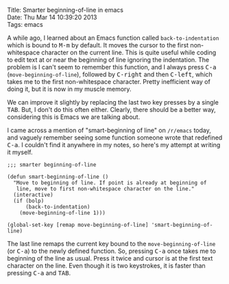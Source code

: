 Title: Smarter beginning-of-line in emacs  
Date: Thu Mar 14 10:39:20 2013  
Tags: emacs

A while ago, I learned about an Emacs function called
`back-to-indentation` which is bound to <kbd>M-m</kbd> by
default. It moves the cursor to the first non-whitespace character on
the current line. This is quite useful while coding to edit text at or
near the beginning of line ignoring the indentation. The problem is I
can't seem to remember this function, and I always press
<kbd>C-a</kbd> (`move-beginning-of-line`), followed by
<kbd>C-right</kbd> and then <kbd>C-left</kbd>, which takes me to the
first non-whitespace character. Pretty inefficient way of doing it,
but it is now in my muscle memory.

We can improve it slightly by replacing the last two key presses by a
single <kbd>TAB</kbd>. But, I don't do this often either.  Clearly,
there should be a better way, considering this is Emacs we are talking
about.

I came across a mention of "smart-beginning of line" on `/r/emacs`
today, and vaguely remember seeing some function someone wrote
that redefined <kbd>C-a</kbd>. I couldn't find it anywhere in my
notes, so here's my attempt at writing it myself.

    ;;; smarter beginning-of-line

    (defun smart-beginning-of-line ()
      "Move to beginning of line. If point is already at beginning of
       line, move to first non-whitespace character on the line."
      (interactive)
      (if (bolp)
          (back-to-indentation)
        (move-beginning-of-line 1)))

    (global-set-key [remap move-beginning-of-line] 'smart-beginning-of-line)

The last line remaps the current key bound to the
`move-beginning-of-line` (or <kbd>C-a</kbd>) to the newly defined
function. So, pressing <kbd>C-a</kbd> once takes me to beginning of
the line as usual. Press it twice and cursor is at the first text
character on the line. Even though it is two keystrokes, it is faster
than pressing <kbd>C-a</kbd> and <kbd>TAB</kbd>.
